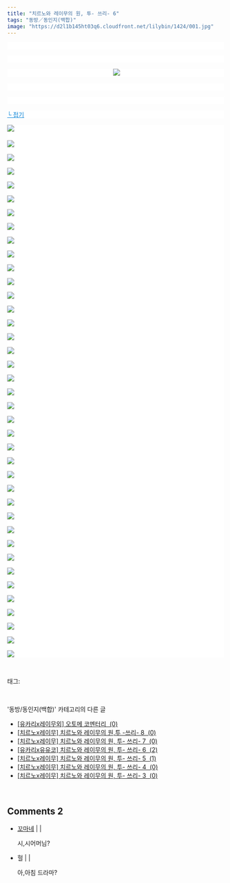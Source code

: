 ```yaml
---
title: "치르노와 레이무의 원, 투- 쓰리- 6"
tags: "동방／동인지(백합)"
image: "https://d2l1b145ht03q6.cloudfront.net/lilybin/1424/001.jpg"
---
```

<div class="article">
<div class="area_view">
<p style="text-align: justify; background: white"> 
 </p><p style="text-align: justify; background: white"> 
 </p><p style="text-align: center; background: white"><span style="color:#557a74; font-family:돋움"> <img src="{{ site.imgserver1 }}/lilybin/1424/001.jpg"/>
</span></p><p style="text-align: justify; background: white"> 
 </p><p style="text-align: justify; background: white"> 
 </p><p style="text-align: justify; background: white"><a href="http://blog.naver.com/PostView.nhn?blogId=cjb0236&amp;logNo=150161446280&amp;parentCategoryNo=&amp;categoryNo=41&amp;viewDate=&amp;isShowPopularPosts=false&amp;from=postView"><span style="color:#0482d6; font-family:돋움; text-decoration:underline">└ 접기</span></a><span style="color:#557a74; font-family:돋움">
</span></p><p style="text-align: justify; background: white"><img src="{{ site.imgserver1 }}/lilybin/1424/002.jpg"/><span style="color:#557a74; font-family:돋움"><br/><br/><img src="{{ site.imgserver1 }}/lilybin/1424/003.jpg"/><br/><br/><img src="{{ site.imgserver1 }}/lilybin/1424/004.jpg"/><br/><br/><img src="{{ site.imgserver1 }}/lilybin/1424/005.jpg"/><br/><br/><img src="{{ site.imgserver1 }}/lilybin/1424/006.jpg"/><br/><br/><img src="{{ site.imgserver1 }}/lilybin/1424/007.jpg"/><br/><br/><img src="{{ site.imgserver1 }}/lilybin/1424/008.jpg"/><br/><br/><img src="{{ site.imgserver1 }}/lilybin/1424/009.jpg"/><br/><br/><img src="{{ site.imgserver1 }}/lilybin/1424/010.jpg"/><br/><br/><img src="{{ site.imgserver1 }}/lilybin/1424/011.jpg"/><br/><br/><img src="{{ site.imgserver1 }}/lilybin/1424/012.jpg"/><br/><br/><img src="{{ site.imgserver1 }}/lilybin/1424/013.jpg"/><br/><br/><img src="{{ site.imgserver1 }}/lilybin/1424/014.jpg"/><br/><br/><img src="{{ site.imgserver1 }}/lilybin/1424/015.jpg"/><br/><br/><img src="{{ site.imgserver1 }}/lilybin/1424/016.jpg"/><br/><br/><img src="{{ site.imgserver1 }}/lilybin/1424/017.jpg"/><br/><br/><img src="{{ site.imgserver1 }}/lilybin/1424/018.jpg"/><br/><br/><img src="{{ site.imgserver1 }}/lilybin/1424/019.jpg"/><br/><br/><img src="{{ site.imgserver1 }}/lilybin/1424/020.jpg"/><br/><br/><img src="{{ site.imgserver1 }}/lilybin/1424/021.jpg"/><br/><br/><img src="{{ site.imgserver1 }}/lilybin/1424/022.jpg"/><br/><br/><img src="{{ site.imgserver1 }}/lilybin/1424/023.jpg"/><br/><br/><img src="{{ site.imgserver1 }}/lilybin/1424/024.jpg"/><br/><br/><img src="{{ site.imgserver1 }}/lilybin/1424/025.jpg"/><br/><br/><img src="{{ site.imgserver1 }}/lilybin/1424/026.jpg"/><br/><br/><img src="{{ site.imgserver1 }}/lilybin/1424/027.jpg"/><br/><br/><img src="{{ site.imgserver1 }}/lilybin/1424/028.jpg"/><br/><br/><img src="{{ site.imgserver1 }}/lilybin/1424/029.jpg"/><br/><br/><img src="{{ site.imgserver1 }}/lilybin/1424/030.jpg"/><br/><br/><img src="{{ site.imgserver1 }}/lilybin/1424/031.jpg"/><br/><br/><img src="{{ site.imgserver1 }}/lilybin/1424/032.jpg"/><br/><br/><img src="{{ site.imgserver1 }}/lilybin/1424/033.jpg"/><br/><br/><img src="{{ site.imgserver1 }}/lilybin/1424/034.jpg"/><br/><br/><img src="{{ site.imgserver1 }}/lilybin/1424/035.jpg"/><br/><br/><img src="{{ site.imgserver1 }}/lilybin/1424/036.jpg"/><br/><br/><img src="{{ site.imgserver1 }}/lilybin/1424/037.jpg"/><br/><br/><img src="{{ site.imgserver1 }}/lilybin/1424/038.jpg"/><br/><br/><img src="{{ site.imgserver1 }}/lilybin/1424/039.jpg"/><br/><br/><img src="{{ site.imgserver1 }}/lilybin/1424/040.jpg"/>
</span></p>
</div></div><br/>
<div class="tagTrail">
<p>태그: </p>
<ul>
</ul>
</div><br/>
<div class="another">
<p>'동방/동인지(백합)' 카테고리의 다른 글</p>
<ul>
<li><a href="/lilybin_1427">
[유카리x레이무외] 오토메 코멘터리  (0)
</a></li>
<li><a href="/lilybin_1426">
[치르노x레이무] 치르노와 레이무의 원,투 -쓰리- 8  (0)
</a></li>
<li><a href="/lilybin_1425">
[치르노x레이무] 치르노와 레이무의 원, 투- 쓰리- 7  (0)
</a></li>
<li><a href="/lilybin_1424">
[유카리x유유코] 치르노와 레이무의 원, 투- 쓰리- 6  (2)
</a></li>
<li><a href="/lilybin_1423">
[치르노x레이무] 치르노와 레이무의 원, 투- 쓰리- 5  (1)
</a></li>
<li><a href="/lilybin_1422">
[치르노x레이무] 치르노와 레이무의 원, 투- 쓰리- 4  (0)
</a></li>
<li><a href="/lilybin_1421">
[치르노x레이무] 치르노와 레이무의 원, 투- 쓰리- 3  (0)
</a></li>
</ul>
</div><br/>
<div class="comment">
<h2 class="bold">Comments <span id="commentCount1424">2</span></h2>
<div style="clear:both;">
<div id="entry1424Comment" style="display:block">
<ul class="list_reply">
<li class="rp_general" id="comment12614125">
<div class="post-comment">
<div>
<span>
<i class="fa fa-user"></i> <a href="http://" onclick="return openLinkInNewWindow(this)">꼬마네</a> |
                                |
                               
</span>
<p>시,시어머님?</p>

</div>
</div>
</li>
<li class="rp_general" id="comment13344525">
<div class="post-comment">
<div>
<span>
<i class="fa fa-user"></i>헐 |
                                |
                               
</span>
<p>아,아침 드라마?</p>

</div>
</div>
</li>
</ul>
</div>
</div>
</div><br/>
<br/>
<p id="refer"></p>
<br/>

